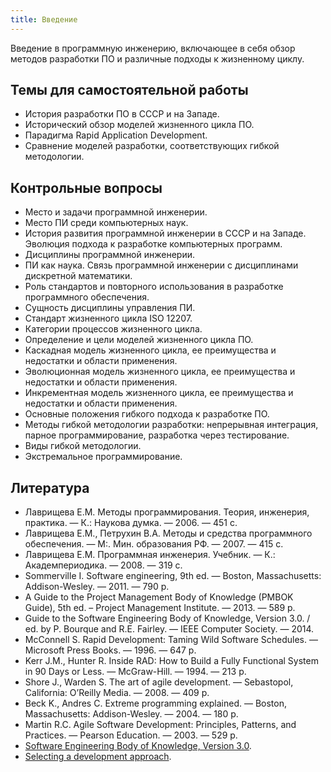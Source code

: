 ```yaml
---
title: Введение
---
```


Введение в программную инженерию, включающее в себя обзор методов разработки ПО и
различные подходы к жизненному циклу.

<!--list-->

## Темы для самостоятельной работы

  * История разработки ПО в СССР и на Западе.
  * Исторический обзор моделей жизненного цикла ПО.
  * Парадигма Rapid Application Development.
  * Сравнение моделей разработки, соответствующих гибкой методологии.

## Контрольные вопросы

  * Место и задачи программной инженерии.
  * Место ПИ среди компьютерных наук.
  * История развития программной инженерии в СССР и на Западе. Эволюция подхода к разработке компьютерных программ.
  * Дисциплины программной инженерии.
  * ПИ как наука. Связь программной инженерии с дисциплинами дискретной математики.
  * Роль стандартов и повторного использования в разработке программного обеспечения.
  * Сущность дисциплины управления ПИ.
  * Стандарт жизненного цикла ISO 12207.
  * Категории процессов жизненного цикла.
  * Определение и цели моделей жизненного цикла ПО.
  * Каскадная модель жизненного цикла, ее преимущества и недостатки и области применения.
  * Эволюционная модель жизненного цикла, ее преимущества и недостатки и области применения.
  * Инкрементная модель жизненного цикла, ее преимущества и недостатки и области применения.
  * Основные положения гибкого подхода к разработке ПО.
  * Методы гибкой методологии разработки: непрерывная интеграция, парное программирование, разработка через тестирование.
  * Виды гибкой методологии.
  * Экстремальное программирование.

## Литература

  * Лаврищева Е.М. Методы программирования. Теория, инженерия, практика. — К.: Наукова думка. — 2006. — 451 с.
  * Лаврищева Е.М., Петрухин В.А. Методы и средства программного обеспечения. — М:. Мин. образования РФ. — 2007. — 415 с.
  * Лаврищева Е.М. Программная инженерия. Учебник. — К.: Академпериодика. — 2008. — 319 с.
  * Sommerville I. Software engineering, 9th ed. — Boston, Massachusetts: Addison-Wesley. — 2011. — 790 p.
  * A Guide to the Project Management Body of Knowledge (PMBOK Guide), 5th ed. – Project Management Institute. — 2013. — 589 p.
  * Guide to the Software Engineering Body of Knowledge, Version 3.0. / ed. by P. Bourque and R.E. Fairley. — 
    IEEE Computer Society. — 2014.
  * McConnell S. Rapid Development: Taming Wild Software Schedules. — Microsoft Press Books. — 1996. — 647 p.
  * Kerr J.M., Hunter R. Inside RAD: How to Build a Fully Functional System in 90 Days or Less. — McGraw-Hill. — 1994. — 213 p.
  * Shore J., Warden S. The art of agile development. — Sebastopol, California: O’Reilly Media. — 2008. — 409 p.
  * Beck K., Andres C. Extreme programming explained. — Boston, Massachusetts: Addison-Wesley. — 2004. — 180 p.
  * Martin R.C. Agile Software Development: Principles, Patterns, and Practices. — Pearson Education. — 2003. — 529 p.
  * [Software Engineering Body of Knowledge, Version 3.0][1].
  * [Selecting a development approach][2].

[1]: http://www.computer.org/web/swebok/v3
[2]: https://www.cms.gov/Research-Statistics-Data-and-Systems/CMS-Information-Technology/XLC/Downloads/SelectingDevelopmentApproach.pdf

